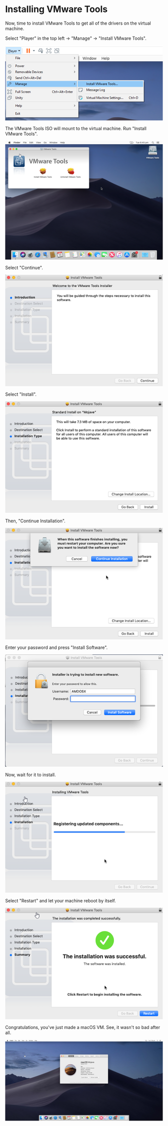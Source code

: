 # Installing VMware Tools

Now, time to install VMware Tools to get all of the drivers on the virtual machine.

Select "Player" in the top left -&gt; "Manage" -&gt; "Install VMware Tools".

![](.gitbook/assets/thing.png)

The VMware Tools ISO will mount to the virtual machine. Run "Install VMware Tools".

![](.gitbook/assets/vmplayer_8pqleobngp.png)

Select "Continue".

![](.gitbook/assets/vmplayer_busy58fd0a.png)

Select "Install".

![](.gitbook/assets/vmplayer_flfidw6ggd.png)

Then, "Continue Installation".

![](.gitbook/assets/vmplayer_sghaxqxujh.png)

Enter your password and press "Install Software".

![](.gitbook/assets/vmplayer_kljsfm65p3.png)

Now, wait for it to install.

![](.gitbook/assets/vmplayer_i2tujwnwao.png)

Select "Restart" and let your machine reboot by itself.

![](.gitbook/assets/vmplayer_jdylpv7ekm.png)

Congratulations, you've just made a macOS VM. See, it wasn't so bad after all. 

![](.gitbook/assets/vmplayer_e3uqhdag8h.jpg)

